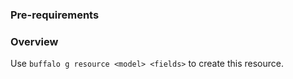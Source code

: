 ### Pre-requirements



### Overview

Use `buffalo g resource <model> <fields>` to create this resource. 
